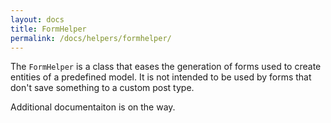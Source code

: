 ```yaml
---
layout: docs
title: FormHelper
permalink: /docs/helpers/formhelper/
---
```


The `FormHelper` is a class that eases the generation of forms used to create entities of a predefined model. It is not intended to be used by forms that don't save something to a custom post type.

Additional documentaiton is on the way.
